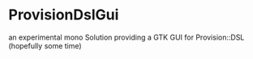 # ProvisionDslGui
an experimental mono Solution providing a GTK GUI for Provision::DSL (hopefully some time)
